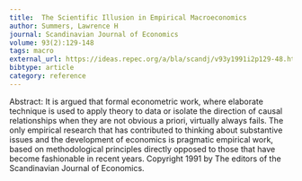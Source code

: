 ```yaml
---
title:  The Scientific Illusion in Empirical Macroeconomics
author: Summers, Lawrence H
journal: Scandinavian Journal of Economics
volume: 93(2):129-148
tags: macro
external_url: https://ideas.repec.org/a/bla/scandj/v93y1991i2p129-48.html
bibtype: article
category: reference
---
```

Abstract:  It is argued that formal econometric work, where elaborate technique is used to apply theory to data or isolate the direction of causal relationships when they are not obvious a priori, virtually always fails. The only empirical research that has contributed to thinking about substantive issues and the development of economics is pragmatic empirical work, based on methodological principles directly opposed to those that have become fashionable in recent years. Copyright 1991 by The editors of the Scandinavian Journal of Economics.
